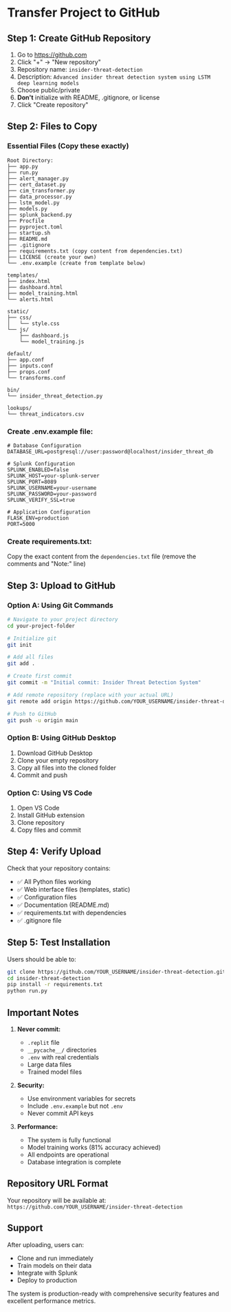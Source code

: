 # Transfer Project to GitHub

## Step 1: Create GitHub Repository

1. Go to https://github.com
2. Click "+" → "New repository"
3. Repository name: `insider-threat-detection`
4. Description: `Advanced insider threat detection system using LSTM deep learning models`
5. Choose public/private
6. **Don't** initialize with README, .gitignore, or license
7. Click "Create repository"

## Step 2: Files to Copy

### Essential Files (Copy these exactly)
```
Root Directory:
├── app.py
├── run.py
├── alert_manager.py
├── cert_dataset.py
├── cim_transformer.py
├── data_processor.py
├── lstm_model.py
├── models.py
├── splunk_backend.py
├── Procfile
├── pyproject.toml
├── startup.sh
├── README.md
├── .gitignore
├── requirements.txt (copy content from dependencies.txt)
├── LICENSE (create your own)
└── .env.example (create from template below)

templates/
├── index.html
├── dashboard.html
├── model_training.html
└── alerts.html

static/
├── css/
│   └── style.css
└── js/
    ├── dashboard.js
    └── model_training.js

default/
├── app.conf
├── inputs.conf
├── props.conf
└── transforms.conf

bin/
└── insider_threat_detection.py

lookups/
└── threat_indicators.csv
```

### Create .env.example file:
```env
# Database Configuration
DATABASE_URL=postgresql://user:password@localhost/insider_threat_db

# Splunk Configuration
SPLUNK_ENABLED=false
SPLUNK_HOST=your-splunk-server
SPLUNK_PORT=8089
SPLUNK_USERNAME=your-username
SPLUNK_PASSWORD=your-password
SPLUNK_VERIFY_SSL=true

# Application Configuration
FLASK_ENV=production
PORT=5000
```

### Create requirements.txt:
Copy the exact content from the `dependencies.txt` file (remove the comments and "Note:" line)

## Step 3: Upload to GitHub

### Option A: Using Git Commands
```bash
# Navigate to your project directory
cd your-project-folder

# Initialize git
git init

# Add all files
git add .

# Create first commit
git commit -m "Initial commit: Insider Threat Detection System"

# Add remote repository (replace with your actual URL)
git remote add origin https://github.com/YOUR_USERNAME/insider-threat-detection.git

# Push to GitHub
git push -u origin main
```

### Option B: Using GitHub Desktop
1. Download GitHub Desktop
2. Clone your empty repository
3. Copy all files into the cloned folder
4. Commit and push

### Option C: Using VS Code
1. Open VS Code
2. Install GitHub extension
3. Clone repository
4. Copy files and commit

## Step 4: Verify Upload

Check that your repository contains:
- ✅ All Python files working
- ✅ Web interface files (templates, static)
- ✅ Configuration files
- ✅ Documentation (README.md)
- ✅ requirements.txt with dependencies
- ✅ .gitignore file

## Step 5: Test Installation

Users should be able to:
```bash
git clone https://github.com/YOUR_USERNAME/insider-threat-detection.git
cd insider-threat-detection
pip install -r requirements.txt
python run.py
```

## Important Notes

1. **Never commit:**
   - `.replit` file
   - `__pycache__/` directories
   - `.env` with real credentials
   - Large data files
   - Trained model files

2. **Security:**
   - Use environment variables for secrets
   - Include `.env.example` but not `.env`
   - Never commit API keys

3. **Performance:**
   - The system is fully functional
   - Model training works (81% accuracy achieved)
   - All endpoints are operational
   - Database integration is complete

## Repository URL Format
Your repository will be available at:
`https://github.com/YOUR_USERNAME/insider-threat-detection`

## Support
After uploading, users can:
- Clone and run immediately
- Train models on their data
- Integrate with Splunk
- Deploy to production

The system is production-ready with comprehensive security features and excellent performance metrics.